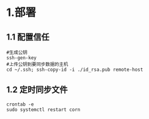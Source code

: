 # 1.部署
## 1.1 配置信任
```
#生成公钥
ssh-gen-key
#上传公钥到要同步数据的主机
cd ~/.ssh; ssh-copy-id -i ./id_rsa.pub remote-host
```

## 1.2 定时同步文件
```
crontab -e
sudo systemctl restart corn
```
